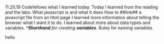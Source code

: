 11.20.19 Codefellows what I learned today. 
Today I learned from the reading and the labs:
What javascript is and what it does
How to ##link## a javascript file from an html page
I learned more information about telling the browser what I want it to do. 
I learned about more about data types and variables. 
****Shorthand** for creating ***variables****. Rules for naming variables. 



hello